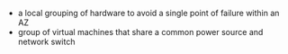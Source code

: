 - a local grouping of hardware to avoid a single point of failure within an AZ
- group of virtual machines that share a common power source and network switch